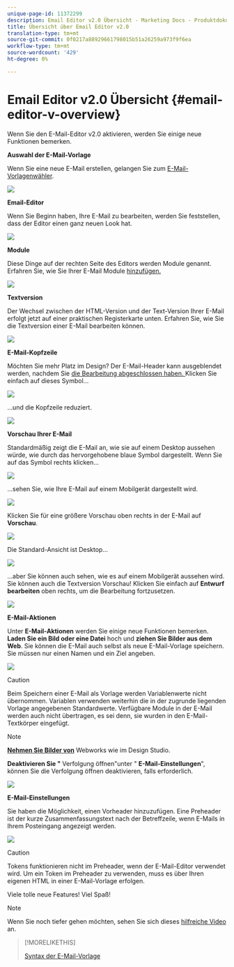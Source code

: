 ```yaml
---
unique-page-id: 11372299
description: Email Editor v2.0 Übersicht - Marketing Docs - Produktdokumentation
title: Übersicht über Email Editor v2.0
translation-type: tm+mt
source-git-commit: 0f0217a88929661798015b51a26259a973f9f6ea
workflow-type: tm+mt
source-wordcount: '429'
ht-degree: 0%

---
```



# Email Editor v2.0 Übersicht {#email-editor-v-overview}

Wenn Sie den E-Mail-Editor v2.0 aktivieren, werden Sie einige neue Funktionen bemerken.

**Auswahl der E-Mail-Vorlage**

Wenn Sie eine neue E-Mail erstellen, gelangen Sie zum [E-Mail-Vorlagenwähler](/help/marketo/product-docs/email-marketing/general/email-editor-2/email-template-picker-overview.md).

![](assets/starter-templates-1.png)

**Email-Editor**

Wenn Sie Beginn haben, Ihre E-Mail zu bearbeiten, werden Sie feststellen, dass der Editor einen ganz neuen Look hat.

![](assets/two-4.png)

**Module**

Diese Dinge auf der rechten Seite des Editors werden Module genannt. Erfahren Sie, wie Sie Ihrer E-Mail Module [hinzufügen.](/help/marketo/product-docs/email-marketing/general/email-editor-2/add-modules-to-your-email.md)

![](assets/three-4.png)

**Textversion**

Der Wechsel zwischen der HTML-Version und der Text-Version Ihrer E-Mail erfolgt jetzt auf einer praktischen Registerkarte unten. Erfahren Sie, wie Sie die Textversion einer E-Mail bearbeiten können.[](/help/marketo/product-docs/email-marketing/general/creating-an-email/edit-the-text-version-of-an-email.md)

![](assets/four-3.png)

**E-Mail-Kopfzeile**

Möchten Sie mehr Platz im Design? Der E-Mail-Header kann ausgeblendet werden, nachdem Sie [die Bearbeitung abgeschlossen haben. ](/help/marketo/product-docs/email-marketing/general/creating-an-email/edit-your-email-header.md) Klicken Sie einfach auf dieses Symbol...

![](assets/five-4.png)

...und die Kopfzeile reduziert.

![](assets/six-3.png)

**Vorschau Ihrer E-Mail**

Standardmäßig zeigt die E-Mail an, wie sie auf einem Desktop aussehen würde, wie durch das hervorgehobene blaue Symbol dargestellt. Wenn Sie auf das Symbol rechts klicken...

![](assets/seven-3.png)

...sehen Sie, wie Ihre E-Mail auf einem Mobilgerät dargestellt wird.

![](assets/eight-3.png)

Klicken Sie für eine größere Vorschau oben rechts in der E-Mail auf **Vorschau**.

![](assets/preview1.png)

Die Standard-Ansicht ist Desktop...

![](assets/preview2.png)

...aber Sie können auch sehen, wie es auf einem Mobilgerät aussehen wird. Sie können auch die Textversion Vorschau! Klicken Sie einfach auf **Entwurf bearbeiten** oben rechts, um die Bearbeitung fortzusetzen.

![](assets/preview3.png)

**E-Mail-Aktionen**

Unter **E-Mail-Aktionen** werden Sie einige neue Funktionen bemerken. **Laden Sie ein Bild oder eine Datei** hoch und  **ziehen Sie Bilder aus dem Web**. Sie können die E-Mail auch selbst als neue E-Mail-Vorlage speichern. Sie müssen nur einen Namen und ein Ziel angeben.

![](assets/nine-3.png)

>[!CAUTION]
>
>Beim Speichern einer E-Mail als Vorlage werden Variablenwerte nicht übernommen. Variablen verwenden weiterhin die in der zugrunde liegenden Vorlage angegebenen Standardwerte. Verfügbare Module in der E-Mail werden auch nicht übertragen, es sei denn, sie wurden in den E-Mail-Textkörper eingefügt.

>[!NOTE]
>
>**[Nehmen Sie Bilder von](/help/marketo/product-docs/demand-generation/images-and-files/grab-the-images-from-a-web-page.md)** Webworks wie im Design Studio.

**Deaktivieren Sie &quot;** Verfolgung öffnen&quot;unter &quot; **E-Mail-Einstellungen**&quot;, können Sie die Verfolgung öffnen deaktivieren, falls erforderlich.

![](assets/thirteen-1.png)

**E-Mail-Einstellungen**

Sie haben die Möglichkeit, einen Vorheader hinzuzufügen. Eine Preheader ist der kurze Zusammenfassungstext nach der Betreffzeile, wenn E-Mails in Ihrem Posteingang angezeigt werden.

![](assets/edit-settings-preheader-2.png)

>[!CAUTION]
>
>Tokens funktionieren nicht im Preheader, wenn der E-Mail-Editor verwendet wird. Um ein Token im Preheader zu verwenden, muss es über Ihren eigenen HTML in einer E-Mail-Vorlage erfolgen.

Viele tolle neue Features! Viel Spaß!

>[!NOTE]
>
>Wenn Sie noch tiefer gehen möchten, sehen Sie sich dieses [hilfreiche Video](https://nation.marketo.com/videos/1463) an.

>[!MORELIKETHIS]
>
>[Syntax der E-Mail-Vorlage](/help/marketo/product-docs/email-marketing/general/email-editor-2/email-template-syntax.md)
